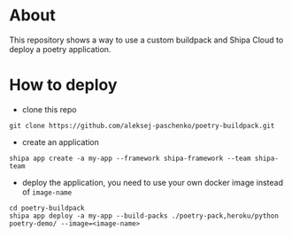 
# About

This repository shows a way to use a custom buildpack and Shipa Cloud to deploy a poetry application.

# How to deploy 

* clone this repo
```shell
git clone https://github.com/aleksej-paschenko/poetry-buildpack.git
```

* create an application
```shell
shipa app create -a my-app --framework shipa-framework --team shipa-team
```

* deploy the application, you need to use your own docker image instead of `image-name`
```shell
cd poetry-buildpack
shipa app deploy -a my-app --build-packs ./poetry-pack,heroku/python poetry-demo/ --image=<image-name> 
```
